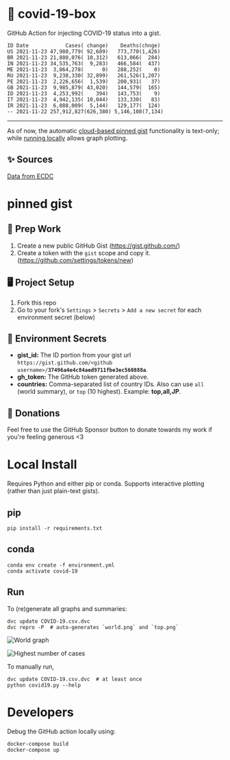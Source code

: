 # 🏥 covid-19-box

GitHub Action for injecting COVID-19 status into a gist.

```
ID Date            Cases( change)    Deaths(chnge)
US 2021-11-23 47,980,779( 92,609)   773,770(1,426)
BR 2021-11-23 21,880,076( 10,312)   613,066(  284)
IN 2021-11-23 34,535,763(  9,283)   466,584(  437)
ME 2021-11-23  3,864,278(      0)   288,252(    0)
RU 2021-11-23  9,238,330( 32,899)   261,526(1,207)
PE 2021-11-23  2,226,656(  1,539)   200,931(   37)
GB 2021-11-23  9,985,879( 43,020)   144,579(  165)
ID 2021-11-23  4,253,992(    394)   143,753(    9)
IT 2021-11-23  4,942,135( 10,044)   133,330(   83)
IR 2021-11-23  6,088,009(  5,144)   129,177(  124)
-- 2021-11-22 257,912,827(626,380) 5,146,108(7,134)
```

---

As of now, the automatic [cloud-based pinned gist](#pinned-gist) functionality is text-only;
while [running locally](#local-install) allows graph plotting.

## ✨ Sources

[Data from ECDC](https://www.ecdc.europa.eu/en/publications-data/download-todays-data-geographic-distribution-covid-19-cases-worldwide)

# pinned gist

## 🎒 Prep Work
1. Create a new public GitHub Gist (https://gist.github.com/)
1. Create a token with the `gist` scope and copy it. (https://github.com/settings/tokens/new)

## 🖥 Project Setup
1. Fork this repo
1. Go to your fork's `Settings` > `Secrets` > `Add a new secret` for each environment secret (below)

## 🤫 Environment Secrets
- **gist_id:** The ID portion from your gist url `https://gist.github.com/<github username>/`**`37496a4e4c84aed9711fbe3ec560888a`**.
- **gh_token:** The GitHub token generated above.
- **countries:** Comma-separated list of country IDs. Also can use `all` (world summary), or `top` (10 highest). Example: **top,all,JP**.

## 💸 Donations

Feel free to use the GitHub Sponsor button to donate towards my work if you're feeling generous <3

# Local Install

Requires Python and either pip or conda. Supports interactive plotting (rather than just plain-text gists).

## pip

```
pip install -r requirements.txt
```

## conda

```
conda env create -f environment.yml
conda activate covid-19
```

## Run

To (re)generate all graphs and summaries:

```
dvc update COVID-19.csv.dvc
dvc repro -P  # auto-generates `world.png` and `top.png`
```

![World graph](world.png)

![Highest number of cases](top.png)

To manually run,

```
dvc update COVID-19.csv.dvc  # at least once
python covid19.py --help
```

# Developers

Debug the GitHub action locally using:

```
docker-compose build
docker-compose up
```
